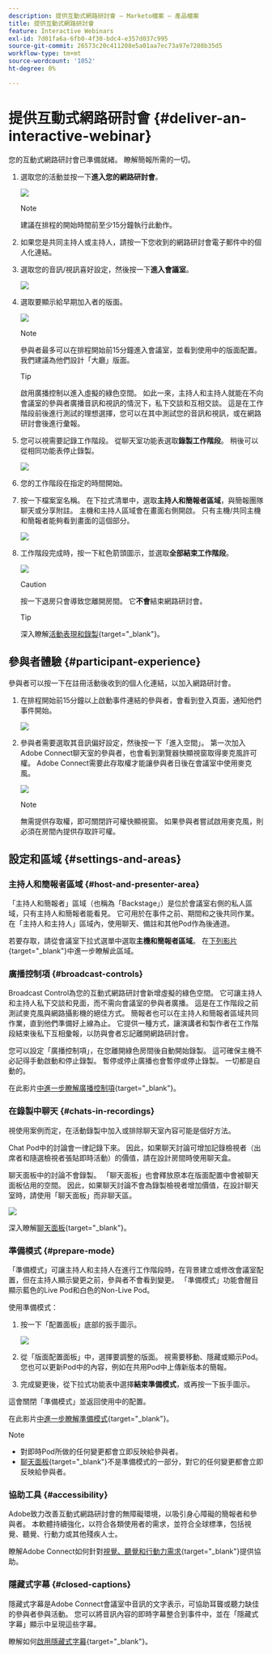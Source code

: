 ```yaml
---
description: 提供互動式網路研討會 — Marketo檔案 — 產品檔案
title: 提供互動式網路研討會
feature: Interactive Webinars
exl-id: 7d01fa6a-6fb0-4f30-bdc4-e357d037c995
source-git-commit: 26573c20c411208e5a01aa7ec73a97e7208b35d5
workflow-type: tm+mt
source-wordcount: '1052'
ht-degree: 0%

---
```


# 提供互動式網路研討會 {#deliver-an-interactive-webinar}

您的互動式網路研討會已準備就緒。 瞭解簡報所需的一切。

1. 選取您的活動並按一下&#x200B;**進入您的網路研討會**。

   ![](assets/deliver-an-interactive-webinar-1.png)

   >[!NOTE]
   >
   >建議在排程的開始時間前至少15分鐘執行此動作。

1. 如果您是共同主持人或主持人，請按一下您收到的網路研討會電子郵件中的個人化連結。

1. 選取您的音訊/視訊喜好設定，然後按一下&#x200B;**進入會議室**。

   ![](assets/deliver-an-interactive-webinar-2.png)

1. 選取要顯示給早期加入者的版面。

   ![](assets/deliver-an-interactive-webinar-3.png)

   >[!NOTE]
   >
   >參與者最多可以在排程開始前15分鐘進入會議室，並看到使用中的版面配置。 我們建議為他們設計「大廳」版面。

   >[!TIP]
   >
   >啟用廣播控制以進入虛擬的綠色空間。 如此一來，主持人和主持人就能在不向會議室的參與者廣播音訊和視訊的情況下，私下交談和互相交談。 這是在工作階段前後進行測試的理想選擇，您可以在其中測試您的音訊和視訊，或在網路研討會後進行彙報。

1. 您可以視需要記錄工作階段。 從聊天室功能表選取&#x200B;**錄製工作階段**。 稍後可以從相同功能表停止錄製。

   ![](assets/deliver-an-interactive-webinar-4.png)

1. 您的工作階段在指定的時間開始。

1. 按一下檔案室名稱。 在下拉式清單中，選取&#x200B;**主持人和簡報者區域**，與簡報團隊聊天或分享附註。 主機和主持人區域會在畫面右側開啟。 只有主機/共同主機和簡報者能夠看到畫面的這個部分。

   ![](assets/deliver-an-interactive-webinar-5.png)

1. 工作階段完成時，按一下紅色箭頭圖示，並選取&#x200B;**全部結束工作階段**。

   ![](assets/deliver-an-interactive-webinar-6.png)

   >[!CAUTION]
   >
   >按一下退房只會導致您離開房間。 它&#x200B;**不會**&#x200B;結束網路研討會。

   >[!TIP]
   >
   >深入瞭解[活動表現和錄製](/help/marketo/product-docs/demand-generation/events/interactive-webinars/event-workflows.md){target="_blank"}。

## 參與者體驗 {#participant-experience}

參與者可以按一下在註冊活動後收到的個人化連結，以加入網路研討會。

1. 在排程開始前15分鐘以上啟動事件連結的參與者，會看到登入頁面，通知他們事件開始。

   ![](assets/deliver-an-interactive-webinar-7.png)

1. 參與者需要選取其音訊偏好設定，然後按一下「進入空間」。 第一次加入Adobe Connect聊天室的參與者，也會看到瀏覽器快顯視窗取得麥克風許可權。 Adobe Connect需要此存取權才能讓參與者日後在會議室中使用麥克風。

   ![](assets/deliver-an-interactive-webinar-8.png)

   >[!NOTE]
   >
   >無需提供存取權，即可關閉許可權快顯視窗。 如果參與者嘗試啟用麥克風，則必須在房間內提供存取許可權。

## 設定和區域 {#settings-and-areas}

### 主持人和簡報者區域 {#host-and-presenter-area}

「主持人和簡報者」區域（也稱為「Backstage」）是位於會議室右側的私人區域，只有主持人和簡報者能看見。 它可用於在事件之前、期間和之後共同作業。 在「主持人和主持人」區域內，使用聊天、備註和其他Pod作為後通道。

若要存取，請從會議室下拉式選單中選取&#x200B;**主機和簡報者區域**。 在[下列影片](https://www.youtube.com/watch?v=11GkcvIUttY){target="_blank"}中進一步瞭解此區域。

### 廣播控制項 {#broadcast-controls}

Broadcast Control為您的互動式網路研討會新增虛擬的綠色空間。 它可讓主持人和主持人私下交談和見面，而不需向會議室的參與者廣播。 這是在工作階段之前測試麥克風與網路攝影機的絕佳方式。 簡報者也可以在主持人和簡報者區域共同作業，直到他們準備好上線為止。 它提供一種方式，讓演講者和製作者在工作階段結束後私下互相彙報，以防與會者忘記離開網路研討會。

您可以設定「廣播控制項」，在您離開綠色房間後自動開始錄製。 這可確保主機不必記得手動啟動和停止錄製。 暫停或停止廣播也會暫停或停止錄製。 一切都是自動的。

在此影片[中進一步瞭解廣播控制項](https://www.youtube.com/watch?v=TcoCeEJoyjg){target="_blank"}。

### 在錄製中聊天 {#chats-in-recordings}

視使用案例而定，在活動錄製中加入或排除聊天室內容可能是個好方法。

Chat Pod中的討論會一律記錄下來。 因此，如果聊天討論可增加記錄檢視者（出席者和隨選檢視者張貼即時活動）的價值，請在設計房間時使用聊天盒。

聊天面板中的討論不會錄製。 「聊天面板」也會釋放原本在版面配置中會被聊天面板佔用的空間。 因此，如果聊天討論不會為錄製檢視者增加價值，在設計聊天室時，請使用「聊天面板」而非聊天區。

![](assets/deliver-an-interactive-webinar-9.png)

深入瞭解[聊天面板](https://helpx.adobe.com/tw/adobe-connect/using/notes-chat-q-a-polls.html#chat_panel){target="_blank"}。

### 準備模式 {#prepare-mode}

「準備模式」可讓主持人和主持人在進行工作階段時，在背景建立或修改會議室配置，但在主持人顯示變更之前，參與者不會看到變更。 「準備模式」功能會醒目顯示藍色的Live Pod和白色的Non-Live Pod。

使用準備模式：

1. 按一下「配置面板」底部的扳手圖示。

   ![](assets/deliver-an-interactive-webinar-10.png)

1. 從「版面配置面板」中，選擇要調整的版面。 視需要移動、隱藏或顯示Pod。 您也可以更新Pod中的內容，例如在共用Pod中上傳新版本的簡報。

1. 完成變更後，從下拉式功能表中選擇&#x200B;**結束準備模式**，或再按一下扳手圖示。

這會關閉「準備模式」並返回使用中的配置。

在此影片[中進一步瞭解準備模式](https://www.youtube.com/watch?v=kUya84sx-E4){target="_blank"}。

>[!NOTE]
>
>* 對即時Pod所做的任何變更都會立即反映給參與者。
>* [聊天面板](https://helpx.adobe.com/tw/adobe-connect/using/notes-chat-q-a-polls.html#chat_panel){target="_blank"}不是準備模式的一部分，對它的任何變更都會立即反映給參與者。

### 協助工具 {#accessibility}

Adobe致力改善互動式網路研討會的無障礙環境，以吸引身心障礙的簡報者和參與者。 本軟體持續強化，以符合各類使用者的需求，並符合全球標準，包括視覺、聽覺、行動力或其他殘疾人士。

瞭解Adobe Connect如何針對[視覺、聽覺和行動力需求](https://helpx.adobe.com/tw/adobe-connect/using/accessibility-features.html){target="_blank"}提供協助。

### 隱藏式字幕 {#closed-captions}

隱藏式字幕是Adobe Connect會議室中音訊的文字表示，可協助耳聾或聽力缺佳的參與者參與活動。 您可以將音訊內容的即時字幕整合到事件中，並在「隱藏式字幕」顯示中呈現這些字幕。

瞭解如何[啟用隱藏式字幕](https://helpx.adobe.com/tw/adobe-connect/using/closed-captioning-html-client.html){target="_blank"}。

